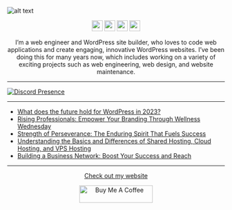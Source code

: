 ![alt text](https://github.com/nathanhenniges/nathanhenniges/blob/main/cover.png?raw=true "Github Cover")

<p align="center">
<a href="https://www.twitch.tv/mrdemonwolf"><img src="https://img.shields.io/badge/Twitch-00A2DB?&style=for-the-badge&logo=twitch&logoColor=white" height=25></a>
<a href="https://twitter.com/mrdemonwolf"><img src="https://img.shields.io/badge/Twitter-00A2DB?&style=for-the-badge&logo=Twitter&logoColor=white" height=25></a>
<a href="https://www.yotube.com/mrdemonwolf"><img src="https://img.shields.io/badge/YouTube-00A2DB?style=for-the-badge&logo=YoutUbe&logoColor=white" height=25></a>
<a href="https://www.linkedin.com/in/nathan-jk-henniges/"><img src="https://img.shields.io/badge/Nathanial_Henniges-00A2DB?style=for-the-badge&logo=linkedin&logoColor=white" height=25></a>
</p>

<p align="center">
I’m a web engineer and WordPress site builder, who loves to code web applications and create engaging, innovative WordPress websites. I’ve been doing this for many years now, which includes working on a variety of exciting projects such as web engineering, web design, and website maintenance.
</p>

---

[![Discord Presence](https://lanyard-profile-readme.vercel.app/api/104781632166223872?hideDiscrim=true)](https://discord.com/users/104781632166223872)

---

<!-- BLOG-POST-LIST:START -->
- [What does the future hold for WordPress in 2023?](https://www.mrdemonwolf.com/blog/what-does-the-future-hold-for-wordpress-in-2023/)
- [Rising Professionals: Empower Your Branding Through Wellness Wednesday](https://www.mrdemonwolf.com/blog/rising-professionals-empower-your-branding-through-wellness-wednesday/)
- [Strength of Perseverance: The Enduring Spirit That Fuels Success](https://www.mrdemonwolf.com/blog/strength-of-perseverance-the-enduring-spirit-that-fuels-success/)
- [Understanding the Basics and Differences of Shared Hosting, Cloud Hosting, and VPS Hosting](https://www.mrdemonwolf.com/blog/understanding-the-basics-and-differences-of-shared-hosting-cloud-hosting-and-vps-hosting/)
- [Building a Business Network: Boost Your Success and Reach](https://www.mrdemonwolf.com/blog/building-a-business-network-boost-your-success-and-reach/)
<!-- BLOG-POST-LIST:END -->

---

<p align="center">
  <a href="https://www.mrdemonwolf.com">Check out my website</a>
</p>
<p align="center">
  <a
    href="https://www.buymeacoffee.com/mrdemonwolf"
    target="_blank"
    rel="noreferrer nofollow"
  >
    <img
      src="https://cdn.buymeacoffee.com/buttons/default-red.png"
      alt="Buy Me A Coffee"
      height="40"
      width="170"
    />
  </a>
</p>
